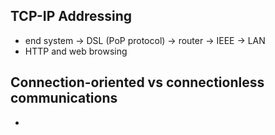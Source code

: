## TCP-IP Addressing
-	end system -> DSL (PoP protocol) -> router -> IEEE -> LAN
-	HTTP and web browsing

## Connection-oriented vs connectionless communications
-	
